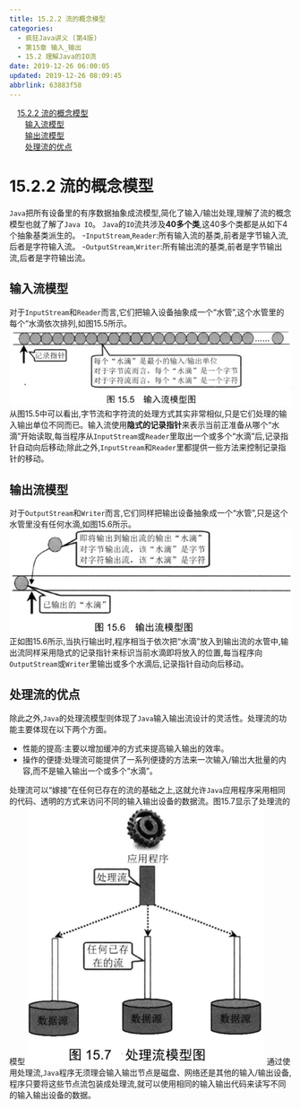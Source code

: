 ```yaml
---
title: 15.2.2 流的概念模型
categories: 
  - 疯狂Java讲义 (第4版)
  - 第15章 输入_输出
  - 15.2 理解Java的IO流
date: 2019-12-26 06:00:05
updated: 2019-12-26 08:09:45
abbrlink: 63883f58
---
```

<div id='my_toc'><a href="/JavaReadingNotes/63883f58/#15-2-2-流的概念模型" class="header_1">15.2.2 流的概念模型</a><br><a href="/JavaReadingNotes/63883f58/#输入流模型" class="header_2">输入流模型</a><br><a href="/JavaReadingNotes/63883f58/#输出流模型" class="header_2">输出流模型</a><br><a href="/JavaReadingNotes/63883f58/#处理流的优点" class="header_2">处理流的优点</a><br></div>
<style>.header_1{margin-left: 1em;}.header_2{margin-left: 2em;}.header_3{margin-left: 3em;}.header_4{margin-left: 4em;}.header_5{margin-left: 5em;}.header_6{margin-left: 6em;}</style>
<!--more-->
<script>if (navigator.platform.search('arm')==-1){document.getElementById('my_toc').style.display = 'none';}var e,p = document.getElementsByTagName('p');while (p.length>0) {e = p[0];e.parentElement.removeChild(e);}</script>

<!--end-->
# 15.2.2 流的概念模型
`Java`把所有设备里的有序数据抽象成流模型,简化了输入/输岀处理,理解了流的概念模型也就了解了`Java IO`。
`Java`的`IO`流共涉及**40多个类**,这40多个类都是从如下4个抽象基类派生的。
-`InputStream`,`Reader`:所有输入流的基类,前者是字节输入流,后者是字符输入流。
-`OutputStream`,`Writer`:所有输出流的基类,前者是字节输出流,后者是字符输出流。

## 输入流模型
对于`InputStream`和`Reader`而言,它们把输入设备抽象成一个“水管”,这个水管里的每个“水滴依次排列,如图15.5所示。
![这里有一张图片](https://raw.githubusercontent.com/lanlan2017/images/master/JavaReadingNotes/CrazyJavaLecture4/Chapter15IO/5.png)
从图15.5中可以看出,字节流和字符流的处理方式其实非常相似,只是它们处理的输入输出单位不同而已。输入流使用**隐式的记录指针**来表示当前正准备从哪个“水滴”开始读取,每当程序从`InputStream`或`Reader`里取出一个或多个“水滴”后,记录指针自动向后移动;除此之外,`InputStream`和`Reader`里都提供一些方法来控制记录指针的移动。

## 输出流模型
对于`OutputStream`和`Writer`而言,它们同样把输出设备抽象成一个“水管”,只是这个水管里没有任何水滴,如图15.6所示。
![这里有一张图片](https://raw.githubusercontent.com/lanlan2017/images/master/JavaReadingNotes/CrazyJavaLecture4/Chapter15IO/6.png)
正如图15.6所示,当执行输出时,程序相当于依次把“水滴”放入到输出流的水管中,输出流同样采用隐式的记录指针来标识当前水滴即将放入的位置,每当程序向`OutputStream`或`Writer`里输出或多个水滴后,记录指针自动向后移动。

## 处理流的优点
除此之外,`Java`的处理流模型则体现了`Java`输入输出流设计的灵活性。处理流的功能主要体现在以下两个方面。
- 性能的提高:主要以增加缓冲的方式来提高输入输出的效率。
- 操作的便捷:处理流可能提供了一系列便捷的方法来一次输入/输岀大批量的内容,而不是输入输出一个或多个“水滴”。

处理流可以“嫁接”在任何已存在的流的基础之上,这就允许`Java`应用程序采用相同的代码、透明的方式来访问不同的输入输出设备的数据流。图15.7显示了处理流的模型
![这里有一张图片](https://raw.githubusercontent.com/lanlan2017/images/master/JavaReadingNotes/CrazyJavaLecture4/Chapter15IO/7.png)
通过使用处理流,`Java`程序无须理会输入输岀节点是磁盘、网络还是其他的输入/输出设备,程序只要将这些节点流包装成处理流,就可以使用相同的输入输出代码来读写不同的输入输出设备的数据。
<!-- JavaReadingNotes/CrazyJavaLecture4/Chapter15IO/ -->
